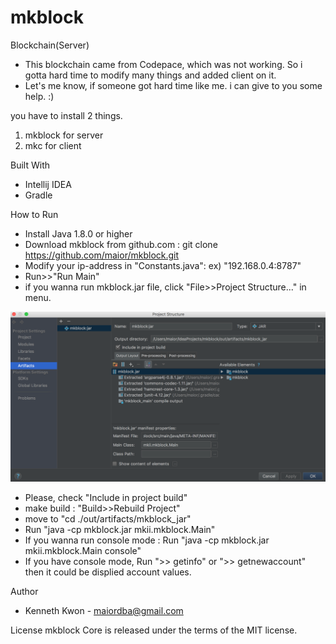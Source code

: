 # mkblock
Blockchain(Server)
- This blockchain came from Codepace, which was not working. So i gotta hard time to modify many things and added client on it.
- Let's me know, if someone got hard time like me. i can give to you some help. :)

you have to install 2 things.
1. mkblock for server
2. mkc for client

Built With
- Intellij IDEA
- Gradle

How to Run
- Install Java 1.8.0 or higher
- Download mkblock from github.com : git clone https://github.com/maior/mkblock.git
- Modify your ip-address in "Constants.java": ex) "192.168.0.4:8787"
- Run>>"Run Main"
- if you wanna run mkblock.jar file, click "File>>Project Structure..." in menu.

![ex_screenshot](./img/sc2.png)

- Please, check "Include in project build"
- make build : "Build>>Rebuild Project"
- move to "cd ./out/artifacts/mkblock_jar"
- Run "java -cp mkblock.jar mkii.mkblock.Main"
- If you wanna run console mode : Run "java -cp mkblock.jar mkii.mkblock.Main console"
- If you have console mode, Run ">> getinfo" or ">> getnewaccount" then it could be displied account values.

Author
- Kenneth Kwon - maiordba@gmail.com

License
mkblock Core is released under the terms of the MIT license.
